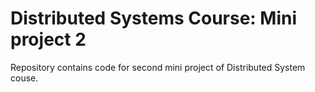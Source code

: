 # Distributed Systems Course: Mini project 2
Repository contains code for second mini project of Distributed System couse.
